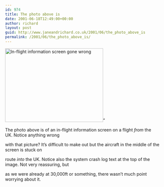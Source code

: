 ```yaml
---
id: 974
title: The photo above is
date: 2001-06-18T12:49:00+00:00
author: richard
layout: post
guid: http://www.janeandrichard.co.uk/2001/06/the_photo_above_is
permalink: /2001/06/the_photo_above_is/
---
```

<img src="http://v1.janeandrichard.co.uk/blog/img/flightinfo.jpg" width="320" height="240" alt="In-flight information screen gone wrong" />&#8221;

The photo above is of an in-flight information screen on a flight _from_ the UK. Notice anything wrong
  
with that picture? It&#8217;s difficult to make out but the aircraft in the middle of the screen is stuck on
  
route _into_ the UK. Notice also the system crash log text at the top of the image. Not very reassuring, but
  
as we were already at 30,000ft or something, there wasn&#8217;t much point worrying about it.